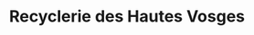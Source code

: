 ---
title: "Recyclerie des Hautes Vosges"
url: /cornimont/recyclerie-des-hautes-vosges/
shop: Gebrauchtwaren
---
